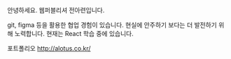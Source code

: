 안녕하세요. 웹퍼블리셔 전아련입니다.

git, figma 등을 활용한 협업 경험이 있습니다.
현실에 안주하기 보다는 더 발전하기 위해 노력합니다.
현재는 React 학습 중에 있습니다.

포트폴리오
http://alotus.co.kr/
